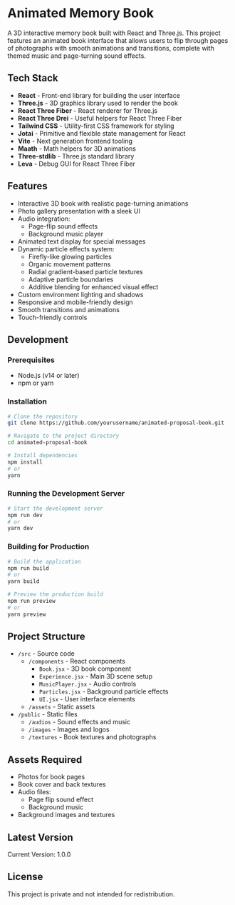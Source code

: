 # Animated Memory Book

A 3D interactive memory book built with React and Three.js. This project features an animated book interface that allows users to flip through pages of photographs with smooth animations and transitions, complete with themed music and page-turning sound effects.

## Tech Stack

- **React** - Front-end library for building the user interface
- **Three.js** - 3D graphics library used to render the book
- **React Three Fiber** - React renderer for Three.js
- **React Three Drei** - Useful helpers for React Three Fiber
- **Tailwind CSS** - Utility-first CSS framework for styling
- **Jotai** - Primitive and flexible state management for React
- **Vite** - Next generation frontend tooling
- **Maath** - Math helpers for 3D animations
- **Three-stdlib** - Three.js standard library
- **Leva** - Debug GUI for React Three Fiber

## Features

- Interactive 3D book with realistic page-turning animations 
- Photo gallery presentation with a sleek UI
- Audio integration:
  - Page-flip sound effects
  - Background music player
- Animated text display for special messages
- Dynamic particle effects system:
  - Firefly-like glowing particles
  - Organic movement patterns
  - Radial gradient-based particle textures
  - Adaptive particle boundaries
  - Additive blending for enhanced visual effect
- Custom environment lighting and shadows
- Responsive and mobile-friendly design
- Smooth transitions and animations
- Touch-friendly controls

## Development

### Prerequisites

- Node.js (v14 or later)
- npm or yarn

### Installation

```bash
# Clone the repository
git clone https://github.com/yourusername/animated-proposal-book.git

# Navigate to the project directory
cd animated-proposal-book

# Install dependencies
npm install
# or
yarn
```

### Running the Development Server

```bash
# Start the development server
npm run dev
# or
yarn dev
```

### Building for Production

```bash
# Build the application
npm run build
# or
yarn build

# Preview the production build
npm run preview
# or
yarn preview
```

## Project Structure

- `/src` - Source code
  - `/components` - React components
    - `Book.jsx` - 3D book component
    - `Experience.jsx` - Main 3D scene setup
    - `MusicPlayer.jsx` - Audio controls
    - `Particles.jsx` - Background particle effects
    - `UI.jsx` - User interface elements
  - `/assets` - Static assets
- `/public` - Static files
  - `/audios` - Sound effects and music
  - `/images` - Images and logos
  - `/textures` - Book textures and photographs

## Assets Required

- Photos for book pages 
- Book cover and back textures
- Audio files:
  - Page flip sound effect
  - Background music
- Background images and textures

## Latest Version

Current Version: 1.0.0

## License

This project is private and not intended for redistribution.

